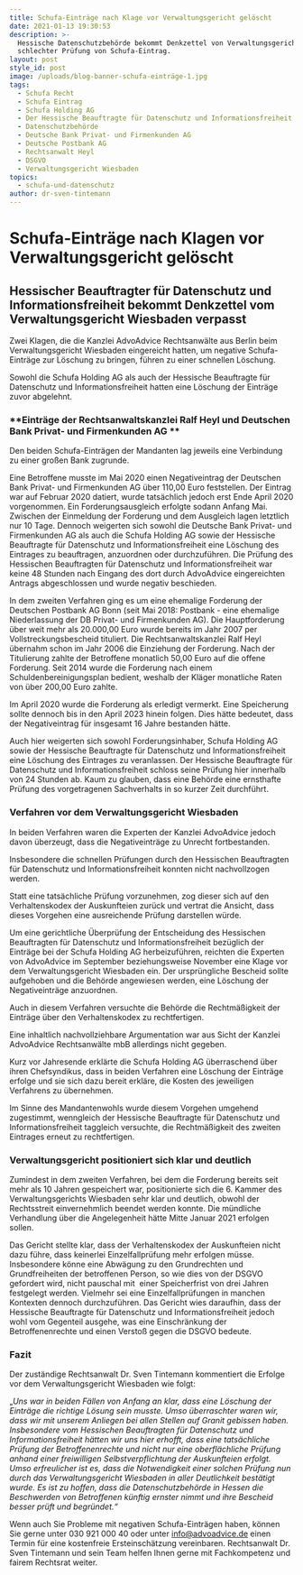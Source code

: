 ```yaml
---
title: Schufa-Einträge nach Klage vor Verwaltungsgericht gelöscht
date: 2021-01-13 19:30:53
description: >-
  Hessische Datenschutzbehörde bekommt Denkzettel von Verwaltungsgericht wegen
  schlechter Prüfung von Schufa-Eintrag.
layout: post
style_id: post
image: /uploads/blog-banner-schufa-einträge-1.jpg
tags:
  - Schufa Recht
  - Schufa Eintrag
  - Schufa Holding AG
  - Der Hessische Beauftragte für Datenschutz und Informationsfreiheit
  - Datenschutzbehörde
  - Deutsche Bank Privat- und Firmenkunden AG
  - Deutsche Postbank AG
  - Rechtsanwalt Heyl
  - DSGVO
  - Verwaltungsgericht Wiesbaden
topics:
  - schufa-und-datenschutz
author: dr-sven-tintemann
---
```


# **Schufa-Einträge nach Klagen vor Verwaltungsgericht gelöscht**

## Hessischer Beauftragter für Datenschutz und Informationsfreiheit bekommt Denkzettel vom Verwaltungsgericht Wiesbaden verpasst

Zwei Klagen, die die Kanzlei AdvoAdvice Rechtsanwälte aus Berlin beim Verwaltungsgericht Wiesbaden eingereicht hatten, um negative Schufa-Einträge zur Löschung zu bringen, führen zu einer schnellen Löschung.

Sowohl die Schufa Holding AG als auch der Hessische Beauftragte für Datenschutz und Informationsfreiheit hatten eine Löschung der Einträge zuvor abgelehnt.

### \*\*Einträge der Rechtsanwaltskanzlei Ralf Heyl und Deutschen Bank Privat- und Firmenkunden AG \*\*

Den beiden Schufa-Einträgen der Mandanten lag jeweils eine Verbindung zu einer gro&szlig;en Bank zugrunde.

Eine Betroffene musste im Mai 2020 einen Negativeintrag der Deutschen Bank Privat- und Firmenkunden AG über 110,00 Euro feststellen. Der Eintrag war auf Februar 2020 datiert, wurde tatsächlich jedoch erst Ende April 2020 vorgenommen. Ein Forderungsausgleich erfolgte sodann Anfang Mai. Zwischen der Einmeldung der Forderung und dem Ausgleich lagen letztlich nur 10 Tage. Dennoch weigerten sich sowohl die Deutsche Bank Privat- und Firmenkunden AG als auch die Schufa Holding AG sowie der Hessische Beauftragte für Datenschutz und Informationsfreiheit eine Löschung des Eintrages zu beauftragen, anzuordnen oder durchzuführen. Die Prüfung des Hessischen Beauftragten für Datenschutz und Informationsfreiheit war keine 48 Stunden nach Eingang des dort durch AdvoAdvice eingereichten Antrags abgeschlossen und wurde negativ beschieden.

In dem zweiten Verfahren ging es um eine ehemalige Forderung der Deutschen Postbank AG Bonn (seit Mai 2018: Postbank - eine ehemalige Niederlassung der DB Privat- und Firmenkunden AG). Die Hauptforderung über weit mehr als 20.000,00 Euro wurde bereits im Jahr 2007 per Vollstreckungsbescheid tituliert. Die Rechtsanwaltskanzlei Ralf Heyl übernahm schon im Jahr 2006 die Einziehung der Forderung. Nach der Titulierung zahlte der Betroffene monatlich 50,00 Euro auf die offene Forderung. Seit 2014 wurde die Forderung nach einem Schuldenbereinigungsplan bedient, weshalb der Kläger monatliche Raten von über 200,00 Euro zahlte.

Im April 2020 wurde die Forderung als erledigt vermerkt. Eine Speicherung sollte dennoch bis in den April 2023 hinein folgen. Dies hätte bedeutet, dass der Negativeintrag für insgesamt 16 Jahre bestanden hätte.

Auch hier weigerten sich sowohl Forderungsinhaber, Schufa Holding AG sowie der Hessische Beauftragte für Datenschutz und Informationsfreiheit eine Löschung des Eintrages zu veranlassen. Der Hessische Beauftragte für Datenschutz und Informationsfreiheit schloss seine Prüfung hier innerhalb von 24 Stunden ab. Kaum zu glauben, dass eine Behörde eine ernsthafte Prüfung des vorgetragenen Sachverhalts in so kurzer Zeit durchführt.&nbsp;

### **Verfahren vor dem Verwaltungsgericht Wiesbaden**

In beiden Verfahren waren die Experten der Kanzlei AdvoAdvice jedoch davon überzeugt, dass die Negativeinträge zu Unrecht fortbestanden.

Insbesondere die schnellen Prüfungen durch den Hessischen Beauftragten für Datenschutz und Informationsfreiheit konnten nicht nachvollzogen werden.

Statt eine tatsächliche Prüfung vorzunehmen, zog dieser sich auf den Verhaltenskodex der Auskunfteien zurück und vertrat die Ansicht, dass dieses Vorgehen eine ausreichende Prüfung darstellen würde.

Um eine gerichtliche Überprüfung der Entscheidung des Hessischen Beauftragten für Datenschutz und Informationsfreiheit bezüglich der Einträge bei der Schufa Holding AG herbeizuführen, reichten die Experten von AdvoAdvice im September beziehungsweise November eine Klage vor dem Verwaltungsgericht Wiesbaden ein. Der ursprüngliche Bescheid sollte aufgehoben und die Behörde angewiesen werden, eine Löschung der Negativeinträge anzuordnen.

Auch in diesem Verfahren versuchte die Behörde die Rechtmä&szlig;igkeit der Einträge über den Verhaltenskodex zu rechtfertigen.

Eine inhaltlich nachvollziehbare Argumentation war aus Sicht der Kanzlei AdvoAdvice Rechtsanwälte mbB allerdings nicht gegeben.

Kurz vor Jahresende erklärte die Schufa Holding AG überraschend über ihren Chefsyndikus, dass in beiden Verfahren eine Löschung der Einträge erfolge und sie sich dazu bereit erkläre, die Kosten des jeweiligen Verfahrens zu übernehmen. &nbsp;

Im Sinne des Mandantenwohls wurde diesem Vorgehen umgehend zugestimmt, wenngleich der Hessische Beauftragte für Datenschutz und Informationsfreiheit taggleich versuchte, die Rechtmä&szlig;igkeit des zweiten Eintrages erneut zu rechtfertigen.

### **Verwaltungsgericht positioniert sich klar und deutlich**

Zumindest in dem zweiten Verfahren, bei dem die Forderung bereits seit mehr als 10 Jahren gespeichert war, positionierte sich die 6. Kammer des Verwaltungsgerichts Wiesbaden sehr klar und deutlich, obwohl der Rechtsstreit einvernehmlich beendet werden konnte. Die mündliche Verhandlung über die Angelegenheit hätte Mitte Januar 2021 erfolgen sollen.

Das Gericht stellte klar, dass der Verhaltenskodex der Auskunfteien nicht dazu führe, dass keinerlei Einzelfallprüfung mehr erfolgen müsse. Insbesondere könne eine Abwägung zu den Grundrechten und Grundfreiheiten der betroffenen Person, so wie dies von der DSGVO gefordert wird, nicht pauschal mit&nbsp; einer Speicherfrist von drei Jahren festgelegt werden. Vielmehr sei eine Einzelfallprüfungen in manchen Kontexten dennoch durchzuführen. Das Gericht wies daraufhin, dass der Hessische Beauftragte für Datenschutz und Informationsfreiheit jedoch wohl vom Gegenteil ausgehe, was eine Einschränkung der Betroffenenrechte und einen Versto&szlig; gegen die DSGVO bedeute.

### **Fazit**

Der zuständige Rechtsanwalt Dr. Sven Tintemann kommentiert die Erfolge vor dem Verwaltungsgericht Wiesbaden wie folgt:&nbsp;

„*Uns war in beiden Fällen von Anfang an klar, dass eine Löschung der Einträge die richtige Lösung sein musste. Umso überraschter waren wir, dass wir mit unserem Anliegen bei allen Stellen auf Granit gebissen haben. Insbesondere vom Hessischen Beauftragten für Datenschutz und Informationsfreiheit hätten wir uns hier erhofft, dass eine tatsächliche Prüfung der Betroffenenrechte und nicht nur eine oberflächliche Prüfung anhand einer freiwilligen Selbstverpflichtung der Auskunfteien erfolgt. Umso erfreulicher ist es, dass die Notwendigkeit einer solchen Prüfung nun durch das Verwaltungsgericht Wiesbaden in aller Deutlichkeit bestätigt wurde. Es ist zu hoffen, dass die Datenschutzbehörde in Hessen die Beschwerden von Betroffenen künftig ernster nimmt und ihre Bescheid besser prüft und begründet.“*

Wenn auch Sie Probleme mit negativen Schufa-Einträgen haben, können Sie gerne unter 030 921 000 40 oder unter [info@advoadvice.de](mailto:info@advoadvice.de) einen Termin für eine kostenfreie Ersteinschätzung vereinbaren. Rechtsanwalt Dr. Sven Tintemann und sein Team helfen Ihnen gerne mit Fachkompetenz und fairem Rechtsrat weiter.&nbsp;

&nbsp;
